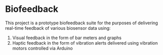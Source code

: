 # Biofeedback
This project is a prototype biofeedback suite for the purposes of delivering real-time feedback of various biosensor data using:
1. Visual feedback in the form of bar meters and graphs
2. Haptic feedback in the form of vibration alerts delivered using vibration motors controlled via Arduino


